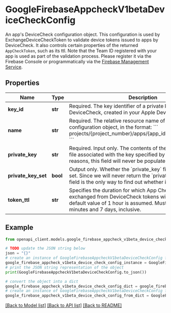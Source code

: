 # GoogleFirebaseAppcheckV1betaDeviceCheckConfig

An app's DeviceCheck configuration object. This configuration is used by ExchangeDeviceCheckToken to validate device tokens issued to apps by DeviceCheck. It also controls certain properties of the returned `AppCheckToken`, such as its ttl. Note that the Team ID registered with your app is used as part of the validation process. Please register it via the Firebase Console or programmatically via the [Firebase Management Service](https://firebase.google.com/docs/projects/api/reference/rest/v1beta1/projects.iosApps/patch).

## Properties

Name | Type | Description | Notes
------------ | ------------- | ------------- | -------------
**key_id** | **str** | Required. The key identifier of a private key enabled with DeviceCheck, created in your Apple Developer account. | [optional] 
**name** | **str** | Required. The relative resource name of the DeviceCheck configuration object, in the format: &#x60;&#x60;&#x60; projects/{project_number}/apps/{app_id}/deviceCheckConfig &#x60;&#x60;&#x60; | [optional] 
**private_key** | **str** | Required. Input only. The contents of the private key (&#x60;.p8&#x60;) file associated with the key specified by &#x60;key_id&#x60;. For security reasons, this field will never be populated in any response. | [optional] 
**private_key_set** | **bool** | Output only. Whether the &#x60;private_key&#x60; field was previously set. Since we will never return the &#x60;private_key&#x60; field, this field is the only way to find out whether it was previously set. | [optional] [readonly] 
**token_ttl** | **str** | Specifies the duration for which App Check tokens exchanged from DeviceCheck tokens will be valid. If unset, a default value of 1 hour is assumed. Must be between 30 minutes and 7 days, inclusive. | [optional] 

## Example

```python
from openapi_client.models.google_firebase_appcheck_v1beta_device_check_config import GoogleFirebaseAppcheckV1betaDeviceCheckConfig

# TODO update the JSON string below
json = "{}"
# create an instance of GoogleFirebaseAppcheckV1betaDeviceCheckConfig from a JSON string
google_firebase_appcheck_v1beta_device_check_config_instance = GoogleFirebaseAppcheckV1betaDeviceCheckConfig.from_json(json)
# print the JSON string representation of the object
print(GoogleFirebaseAppcheckV1betaDeviceCheckConfig.to_json())

# convert the object into a dict
google_firebase_appcheck_v1beta_device_check_config_dict = google_firebase_appcheck_v1beta_device_check_config_instance.to_dict()
# create an instance of GoogleFirebaseAppcheckV1betaDeviceCheckConfig from a dict
google_firebase_appcheck_v1beta_device_check_config_from_dict = GoogleFirebaseAppcheckV1betaDeviceCheckConfig.from_dict(google_firebase_appcheck_v1beta_device_check_config_dict)
```
[[Back to Model list]](../README.md#documentation-for-models) [[Back to API list]](../README.md#documentation-for-api-endpoints) [[Back to README]](../README.md)


